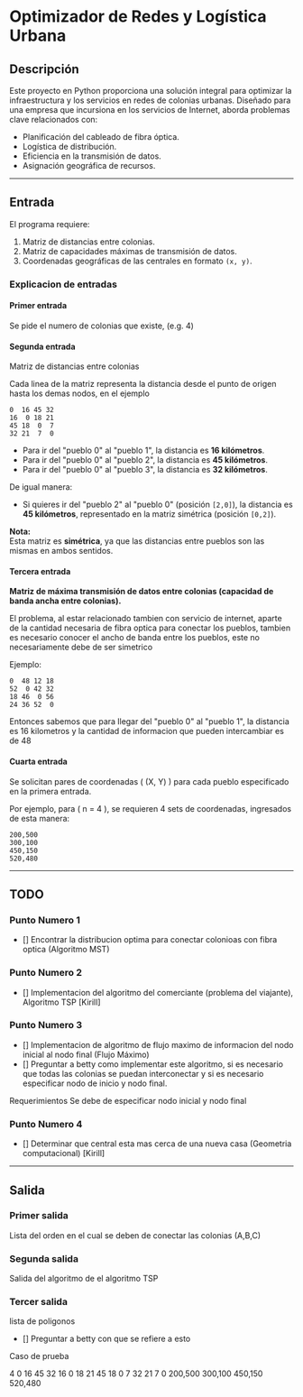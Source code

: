 # Optimizador de Redes y Logística Urbana

## Descripción  
Este proyecto en Python proporciona una solución integral para optimizar la infraestructura y los servicios en redes de colonias urbanas. Diseñado para una empresa que incursiona en los servicios de Internet, aborda problemas clave relacionados con:  
- Planificación del cableado de fibra óptica.  
- Logística de distribución.  
- Eficiencia en la transmisión de datos.  
- Asignación geográfica de recursos.  

---

## Entrada  
El programa requiere:  
1. Matriz de distancias entre colonias.  
2. Matriz de capacidades máximas de transmisión de datos.  
3. Coordenadas geográficas de las centrales en formato `(x, y)`.  


### Explicacion de entradas

#### **Primer entrada**

Se pide el numero de colonias que existe, (e.g. 4)

#### **Segunda entrada**

Matriz de distancias entre colonias

Cada linea de la matriz representa la distancia desde el punto de origen hasta los demas nodos, en el ejemplo

    0  16 45 32
    16  0 18 21
    45 18  0  7
    32 21  7  0

- Para ir del "pueblo 0" al "pueblo 1", la distancia es **16 kilómetros**.  
- Para ir del "pueblo 0" al "pueblo 2", la distancia es **45 kilómetros**.  
- Para ir del "pueblo 0" al "pueblo 3", la distancia es **32 kilómetros**.  

De igual manera:  
- Si quieres ir del "pueblo 2" al "pueblo 0" (posición `[2,0]`), la distancia es **45 kilómetros**, representado en la matriz simétrica (posición `[0,2]`).  

**Nota:**  
Esta matriz es **simétrica**, ya que las distancias entre pueblos son las mismas en ambos sentidos.  

#### **Tercera entrada**  

**Matriz de máxima transmisión de datos entre colonias (capacidad de banda ancha entre colonias).**  

El problema, al estar relacionado tambien con servicio de internet, aparte de la cantidad necesaria de fibra optica para conectar los pueblos, tambien es necesario conocer el ancho de banda entre los pueblos, este no necesariamente debe de ser simetrico

Ejemplo:

    0  48 12 18
    52  0 42 32
    18 46  0 56
    24 36 52  0

Entonces sabemos que para llegar del "pueblo 0" al "pueblo 1", la distancia es 16 kilometros y la cantidad de informacion que pueden intercambiar es de 48

#### **Cuarta entrada**  
Se solicitan pares de coordenadas \( (X, Y) \) para cada pueblo especificado en la primera entrada.  

Por ejemplo, para \( n = 4 \), se requieren 4 sets de coordenadas, ingresados de esta manera:  

    200,500
    300,100
    450,150
    520,480

---



## TODO 

### Punto Numero 1
- [] Encontrar la distribucion optima para conectar colonioas con fibra optica (Algoritmo MST)

### Punto Numero 2
- [] Implementacion del algoritmo del comerciante (problema del viajante), Algoritmo TSP [Kirill]

### Punto Numero 3
- [] Implementacion de algoritmo de flujo maximo de informacion del nodo inicial al nodo final (Flujo Máximo)
- [] Preguntar a betty como implementar este algoritmo, si es necesario que todas las colonias se puedan interconectar y si es necesario especificar nodo de inicio y nodo final.
 
Requerimientos
Se debe de especificar nodo inicial y nodo final

### Punto Numero 4
-  [] Determinar que central esta mas cerca de una nueva casa (Geometria computacional) [Kirill]


---

## Salida

### **Primer salida**

Lista del orden en el cual se deben de conectar las colonias (A,B,C)

### **Segunda salida**

Salida del algoritmo de el algoritmo TSP

### **Tercer salida**

lista de poligonos
- [] Preguntar a betty con que se refiere a esto



Caso de prueba

4
0 16 45 32
16  0 18 21
45 18  0  7
32 21  7  0
200,500
300,100
450,150
520,480